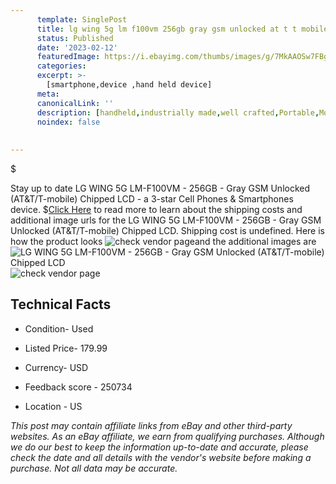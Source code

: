 ```yaml
---
      template: SinglePost
      title: lg wing 5g lm f100vm 256gb gray gsm unlocked at t t mobile chipped lcd
      status: Published
      date: '2023-02-12'
      featuredImage: https://i.ebayimg.com/thumbs/images/g/7MkAAOSw7FBgU0lS/s-l225.jpg
      categories: 
      excerpt: >-
        [smartphone,device ,hand held device]
      meta:
      canonicalLink: ''
      description: [handheld,industrially made,well crafted,Portable,Mobile,Compact,Convenient,Lightweight,Maneuverable,Man-portable,Miniature,Carriable,Hand-held,Light,Holdable,Transportable,Mobile device,Pocket-sized,On-the-go,Wireless,Cordless,Compact size,Convenient size, smartphone,device ,hand held device]
      noindex: false
      
        
---
```

$

Stay up to date LG WING 5G LM-F100VM - 256GB - Gray GSM Unlocked (AT&T/T-mobile) Chipped LCD - a 3-star Cell Phones & Smartphones device.
$[Click Here](https://www.ebay.com/itm/325529947544?hash=item4bcb18cd98%3Ag%3A7MkAAOSw7FBgU0lS&mkevt=1&mkcid=1&mkrid=711-53200-19255-0&campid=%253CePNCampaignId%253E&customid=%253CreferenceId%253E&toolid=10049) to read more to learn about the shipping costs and additional image urls for the LG WING 5G LM-F100VM - 256GB - Gray GSM Unlocked (AT&T/T-mobile) Chipped LCD. Shipping cost is undefined. Here is how the product looks ![check vendor page](https://i.ebayimg.com/thumbs/images/g/7MkAAOSw7FBgU0lS/s-l225.jpg)and the additional images are![LG WING 5G LM-F100VM - 256GB - Gray GSM Unlocked (AT&T/T-mobile) Chipped LCD](https://i.ebayimg.com/images/g/7MkAAOSw7FBgU0lS/s-l1600.jpg)![check vendor page](https://origin-galleryplus.ebayimg.com/ws/web/325529947544_2_0_1/225x225.jpg,https://origin-galleryplus.ebayimg.com/ws/web/325529947544_3_0_1/225x225.jpg)



 ## Technical Facts 



     
      

 - Condition- Used 


      

 - Listed Price- 179.99 


      

 - Currency- USD 


      

 - Feedback score - 250734 


      

 - Location - US 


      
      

 *_This post may contain affiliate links from eBay and other third-party websites. As an eBay affiliate, we earn from qualifying purchases. Although we do our best to keep the information up-to-date and accurate, please check the date and all details with the vendor's website before making a purchase. Not all data may be accurate._*






